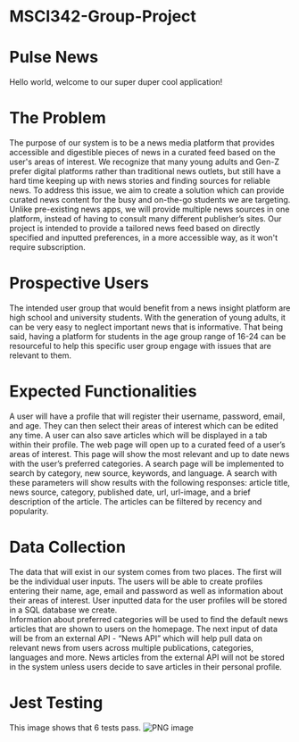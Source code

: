 # MSCI342-Group-Project

# Pulse News
Hello world, welcome to our super duper cool application!

# The Problem

The purpose of our system is to be a news media platform that provides accessible and digestible pieces of news in a curated feed based on the user's areas of interest. 
We recognize that many young adults and Gen-Z prefer digital platforms rather than traditional news outlets, but still have a hard time keeping up with news stories and finding sources for reliable news. 
To address this issue, we aim to create a solution which can provide curated news content for the busy and on-the-go students we are targeting. Unlike pre-existing news apps, we will provide multiple news sources in one platform, instead of having to consult many different publisher’s sites. 
Our project is intended to provide a tailored news feed based on directly specified and inputted preferences, in a more accessible way, as it won't require subscription. 

# Prospective Users 

The intended user group that would benefit from a news insight platform are high school and university students. 
With the generation of young adults, it can be very easy to neglect important news that is informative. 
That being said, having a platform for students in the age group range of 16-24 can be resourceful to help this specific user group engage with issues that are relevant to them. 

# Expected Functionalities 

A user will have a profile that will register their username, password, email, and age. 
They can then select their areas of interest which can be edited any time. 
A user can also save articles which will be displayed in a tab within their profile. 
The web page will open up to a curated feed of a user’s areas of interest. 
This page will show the most relevant and up to date news with the user’s preferred categories. 
A search page will be implemented to search by category, new source, keywords, and language. 
A search with these parameters will show results with the following responses: article title, news source, category, published date, url, url-image, and a brief description of the article. 
The articles can be filtered by recency and popularity. 

# Data Collection

The data that will exist in our system comes from two places. 
The first will be the individual user inputs. 
The users will be able to create profiles entering their name, age, email and password as well as information about their areas of interest. 
User inputted data for the user profiles will be stored in a SQL database we create.  
Information about preferred categories will be used to find the default news articles that are shown to users on the homepage. 
The next input of data will be from an external API - “News API” which will help pull data on relevant news from users across multiple publications, categories, languages and more. 
News articles from the external API will not be stored in the system unless users decide to save articles in their personal profile. 

# Jest Testing

This image shows that 6 tests pass.
![PNG image](https://user-images.githubusercontent.com/64228226/222853570-51be259c-6eb0-4294-a45e-fdbebcbd6f80.jpeg)
